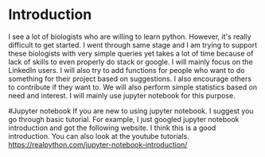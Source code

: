 # Introduction
I see a lot of biologists who are willing to learn python. However, it's really difficult to get started. I went through same stage and I am trying to support these biologists with very simple queries yet takes a lot of time because of lack of skills to even properly do stack or google. I will mainly focus on the LinkedIn users. I will also try to add functions for people who want to do something for their project based on suggestions. I also encourage others to contribute if they want to. We will also perform simple statistics based on need and interest. I will mainly use jupyter notebook for this purpose. 

#Jupyter notebook
If you are new to using jupyter notebook. I suggest you go through basic tutorial. For example, I just googled jupyter notebook introduction and got the following website. I think this is a good introduction. You can also look at the youtube tutorials. https://realpython.com/jupyter-notebook-introduction/
